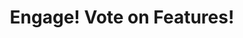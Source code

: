 ---
layout: page
title: Engage! Vote on Features!
cardVisualURL: /images/blog/dashboard-index.png
color: purple
---